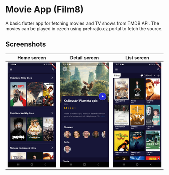 # Movie App (Film8)

A basic flutter app for fetching movies and TV shows from TMDB API. The movies can be played in czech using prehrajto.cz portal to fetch the source.


## Screenshots

Home screen             |  Detail screen             |  List screen
:-------------------------:|:-------------------------:|:-------------------------:
![](/assets/presentation/home.jpg)  |  ![](/assets/presentation/detail.jpg)  | ![](/assets/presentation/list.jpg)